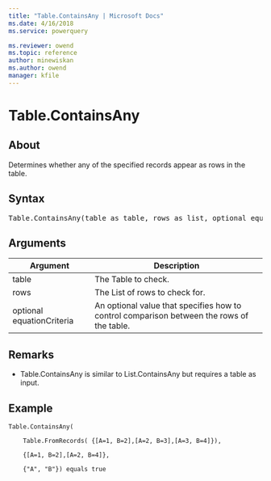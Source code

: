 ```yaml
---
title: "Table.ContainsAny | Microsoft Docs"
ms.date: 4/16/2018
ms.service: powerquery

ms.reviewer: owend
ms.topic: reference
author: minewiskan
ms.author: owend
manager: kfile
---
```

# Table.ContainsAny

  
## About  
Determines whether any of the specified records appear as rows in the table.  
  
## Syntax

<pre>
Table.ContainsAny(table as table, rows as list, optional equationCriteria as any) as logical  
</pre>
  
## Arguments  
  
|Argument|Description|  
|------------|---------------|  
|table|The Table to check.|  
|rows|The List of rows to check for.|  
|optional equationCriteria|An optional value that specifies how to control comparison between the rows of the table.|  
  
## <a name="__toc360789673"></a>Remarks  
  
-   Table.ContainsAny is similar to List.ContainsAny but requires a table as input.  
  
## <a name="__goback"></a>Example  
  
```powerquery-m
Table.ContainsAny(  
  
    Table.FromRecords( {[A=1, B=2],[A=2, B=3],[A=3, B=4]}),  
  
    {[A=1, B=2],[A=2, B=4]},  
  
    {"A", "B"}) equals true  
```  
